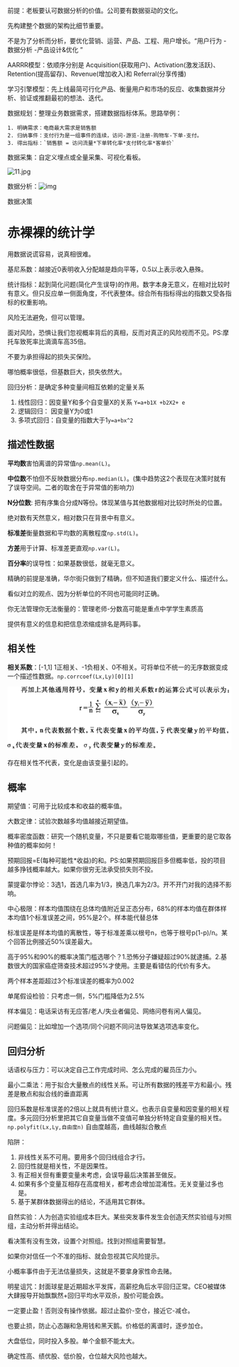 前提：老板要认可数据分析的价值。公司要有数据驱动的文化。

先构建整个数据的架构比细节重要。

不是为了分析而分析，要优化营销、运营、产品、工程、用户增长。“用户行为 - 数据分析 -产品设计&优化 ”



AARRR模型：依顺序分别是 Acquisition(获取用户)、Activation(激发活跃)、Retention(提高留存)、Revenue(增加收入)和 Referral(分享传播)

学习引擎模型：先上线最简可行化产品、衡量用户和市场的反应、收集数据并分析、验证或推翻最初的想法、迭代。



数据规划：整理业务数据需求，搭建数据指标体系。思路举例：

 	1. 明确需求：电商最大需求是销售额
 	2. 归纳事件：支付行为是一组事件的连续，访问-游览-注册-购物车-下单-支付。
 	3. 得出指标：`销售额 = 访问流量*下单转化率*支付转化率*客单价`

数据采集：自定义埋点或全量采集、可视化看板。

![11.jpg](http://www.cniteyes.com/data/upload/editor/2017/0628/13/1498628981265396.jpg)

数据分析：![img](https://pic3.zhimg.com/v2-5be0cb5caebe60411e0c6ff481d96fc0_b.jpg)

数据决策



# 赤裸裸的统计学

用数据说谎容易，说真相很难。

基尼系数：越接近0表明收入分配越是趋向平等，0.5以上表示收入悬殊。

统计指标：起到简化问题(简化产生误导)的作用。数字本身无意义，在相对比较时有意义。但只反应单一侧面角度，不代表整体。综合所有指标得出的指数又受各指标的权重影响。

风险无法避免，但可以管理。

面对风险，恐惧让我们忽视概率背后的真相，反而对真正的风险视而不见。PS:摩托车致死率比滴滴车高35倍。

不要为承担得起的损失买保险。

哪怕概率很低，但基数巨大，损失依然大。

回归分析：是确定多种变量间相互依赖的定量关系

1. 线性回归：因变量Y和多个自变量X的关系 `Y=a+b1X +b2X2+ e`
2. 逻辑回归： 因变量Y为0或1
3. 多项式回归：自变量的指数大于1`y=a+bx^2`

## 描述性数据

**平均数**害怕离谱的异常值`np.mean(L)`。

**中位数**不怕但不反映数据分布`np.median(L)`。(集中趋势这2个表现在决策时就有了误导空间。二者的取舍在于异常值的影响力)

**N分位数**: 把有序集合分成N等份。体现某值与其他数据相对比较时所处的位置。

绝对数有天然意义，相对数只在背景中有意义。

**标准差**衡量数据和平均数的离散程度`np.std(L)`。

**方差**用于计算、标准差更直观`np.var(L)`。

**百分率**的误导性：如果基数很低，就毫无意义。

精确的前提是准确，华尔街只做到了精确，但不知道我们要定义什么、描述什么。

看似对立的观点、因为分析单位的不同也可能同时正确。

你无法管理你无法衡量的：管理老师-分数高可能是重点中学学生素质高

提供有意义的信息和把信息浓缩成排名是两码事。

## 相关性

**相关系数**：[-1,1] 1正相关、-1负相关、0不相关。可将单位不统一的无序数据变成一个描述性数据。`np.corrcoef(Lx,Ly)[0][1]`

![xianguan.png](https://github.com/chenjun-110/note/blob/master/image/xianguan.png?raw=true)

存在相关性不代表，变化是由该变量引起的。

## 概率

期望值：可用于比较成本和收益的概率值。

大数定律：试验次数越多均值越接近期望值。

概率密度函数：研究一个随机变量，不只是要看它能取哪些值，更重要的是它取各种值的概率如何！

预期回报=E(每种可能性*收益)的和。PS:如果预期回报巨多但概率低，投的项目越多挣钱概率越大。如果你很穷无法承受损失则不投。

蒙提霍尔悖论：3选1，首选几率为1/3，换选几率为2/3。开不开门对我的选择不影响。

中心极限：样本均值围绕在总体均值附近呈正态分布，68%的样本均值在群体样本均值1个标准误差之间，95%是2个。样本能代替总体

标准误差是样本均值的离散性，等于标准差乘以根号n，也等于根号p(1-p)/n。某个回答比例接近50%误差最大。

高于95%和90%的概率决策门槛选哪个？1.恐怖分子嫌疑超过90%就逮捕。2.基数很大的国家癌症筛查技术超过95%才使用。主要是看错估的代价有多大。

两个样本差距超过3个标准误差的概率为0.002

单尾假设检验：只考虑一侧，5%门槛降低为2.5%

样本偏见：电话采访有无应答/老人/失业者偏见、网络问卷有闲人偏见。

问题偏见：比如增加一个选项/同个问题不同问法导致某选项选率变化。

## 回归分析

话语权与压力：可以决定自己工作完成时间、怎么完成的雇员压力小。

最小二乘法：用于拟合大量散点的线性关系。可让所有数据的残差平方和最小。残差是散点和拟合线的垂直距离

回归系数是标准误差的2倍以上就具有统计意义。也表示自变量和因变量的相关程度。多元回归分析里把其它自变量当做不变值可单独分析特定自变量的相关性。`np.polyfit(Lx,Ly,自由度n)` 自由度越高，曲线越拟合散点

陷阱：

1. 非线性关系不可用。要用多个回归线组合才行。
2. 回归性就是相关性，不是因果性。
3. 有正相关但有重要变量未考虑，会误导最后决策甚至做反。
4. 如果有多个变量互相存在高度相关，都考虑会增加混淆性。无关变量过多也是。
5. 基于某群体数据得出的结论，不适用其它群体。

自然实验：人为创造实验组成本巨大。某些突发事件发生会创造天然实验组与对照组，主动分析并得出结论。

看决策有没有生效，设置个对照组。找到对照组需要智慧。



如果你对信任一个不准的指标、就会忽视其它风险提示。

小概率事件由于无法估量损失，这就是不要拿身家性命去赌。

明星诅咒：封面球星是近期超水平发挥，高薪挖角后水平回归正常。CEO被媒体大肆报导开始飘飘然+回归平均水平双杀，股价可能会跌。

一定要止盈！否则没有操作依据。超过止盈价-空仓，接近它-减仓。

也要止损，防止心态蹦和急用钱和黑天鹅。价格低的离谱时，逐步加仓。

大盘低位，同时投入多股。单个金额不能太大。

确定性高、绩优股、低价股，仓位越大风险也越大。